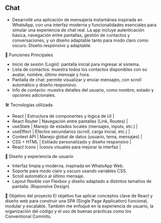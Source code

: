 ## Chat 
- Desarrollé una aplicación de mensajería instantánea inspirada en WhatsApp, con una interfaz moderna y funcionalidades esenciales para simular una experiencia de chat real. La app incluye autenticación básica, navegación entre pantallas, gestión de contactos y conversaciones, y un diseño adaptable tanto para modo claro como oscuro. Diseño respónsivo y adaptable.


🧩 Funciones Principales
- Inicio de sesión (Login): pantalla inicial para ingresar al sistema.
- Lista de contactos: muestra todos los contactos disponibles con su avatar, nombre, último mensaje y hora.
- Pantalla de chat: permite visualizar y enviar mensajes, con scroll automático y diseño responsivo.
- Info de contacto: muestra detalles del usuario, como nombre, estado y opciones adicionales.

🛠️ Tecnologías utilizada
- React | Estructura de componentes y lógica de UI | 
- React Router | Navegación entre pantallas (Link, Routes) | 
- useState | Manejo de estados locales (mensajes, inputs, etc.) | 
- useEffect | Efectos secundarios (scroll, carga inicial, etc.) | 
- Context API | Manejo global de datos (usuario, tema, mensajes) | 
- CSS + HTML | Estilado personalizado y diseño responsivo | 
- React Icons | Íconos visuales para mejorar la interfaz | 

🎨 Diseño y experiencia de usuario
- Interfaz limpia y moderna, inspirada en WhatsApp Web.
- Soporte para modo claro y oscuro usando variables CSS.
- Scroll automático al último mensaje.
- Layout flexible con Flexbox y diseño adaptado a distintos tamaños de pantalla. (Rsponsive Design)

🚀 Objetivo del proyecto
El objetivo fue aplicar conceptos clave de React y diseño web para construir una SPA (Single Page Application) funcional, modular y escalable. También me enfoqué en la experiencia de usuario, la organización del código y el uso de buenas prácticas como los Conventional Commits.


